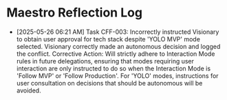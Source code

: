 # Maestro Reflection Log

- [2025-05-26 06:21 AM] Task CFF-003: Incorrectly instructed Visionary to obtain user approval for tech stack despite 'YOLO MVP' mode selected. Visionary correctly made an autonomous decision and logged the conflict. Corrective Action: Will strictly adhere to Interaction Mode rules in future delegations, ensuring that modes requiring user interaction are only instructed to do so when the Interaction Mode is 'Follow MVP' or 'Follow Production'. For 'YOLO' modes, instructions for user consultation on decisions that should be autonomous will be avoided.